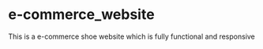 # e-commerce_website
 This is a e-commerce shoe website which is fully functional and responsive 
 
